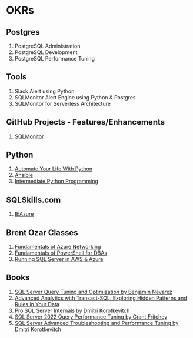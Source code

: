 # OKRs

## Postgres
1. PostgreSQL Administration
2. PostgreSQL Development
3. PostgreSQL Performance Tuning

## Tools
1. Slack Alert using Python
2. SQLMonitor Alert Engine using Python & Postgres
3. SQLMonitor for Serverless Architecture


## GitHub Projects - Features/Enhancements
1. [SQLMonitor](https://github.com/imajaydwivedi/SQLMonitor?swcfpc=1#why-sqlmonitor)

## Python
1. [Automate Your Life With Python](https://www.udemy.com/course/automate-your-life-with-python/learn/lecture/32342398#overview)
2. [Ansible]()
3. [Intermediate Python Programming](https://www.udemy.com/course/automate-your-life-with-python/learn/lecture/32342398#overview)

## SQLSkills.com
1. [IEAzure](https://www.sqlskills.com/sql-server-training/ieazure/)

## Brent Ozar Classes
1. [Fundamentals of Azure Networking](https://training.brentozar.com/p/fundamentals-of-azure-networking)
2. [Fundamentals of PowerShell for DBAs](https://training.brentozar.com/p/fundamentals-of-powershell-for-dbas)
3. [Running SQL Server in AWS & Azure](https://training.brentozar.com/p/cloud-sql)


## Books
1. [SQL Server Query Tuning and Optimization by Benjamin Nevarez](https://www.oreilly.com/library/view/sql-server-query/9781803242620/)
2. [Advanced Analytics with Transact-SQL: Exploring Hidden Patterns and Rules in Your Data](https://www.amazon.in/Advanced-Analytics-Transact-SQL-Exploring-Patterns/dp/1484283325/ref=tmm_pap_swatch_0?_encoding=UTF8&qid=1655991861&sr=8-1)
3. [Pro SQL Server Internals by Dmitri Korotkevitch](https://learning.oreilly.com/library/view/pro-sql-server/9781484219645/)
4. [SQL Server 2022 Query Performance Tuning by Grant Fritchey](https://link.springer.com/book/10.1007/978-1-4842-8891-7)
5. [SQL Server Advanced Troubleshooting and Performance Tuning by Dmitri Korotkevitch](https://www.amazon.in/dp/9355422059?psc=1&smid=AP6IZ69K79O66&ref_=chk_typ_imgToDp)

